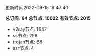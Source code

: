 更新时间2022-09-15 16:47:40

**总订阅: 64**
**总节点: 10022**
**有效节点: 2015**
- v2ray节点: 1647
- ss节点: 298
- trojan节点: 66
- ssr节点: 4
